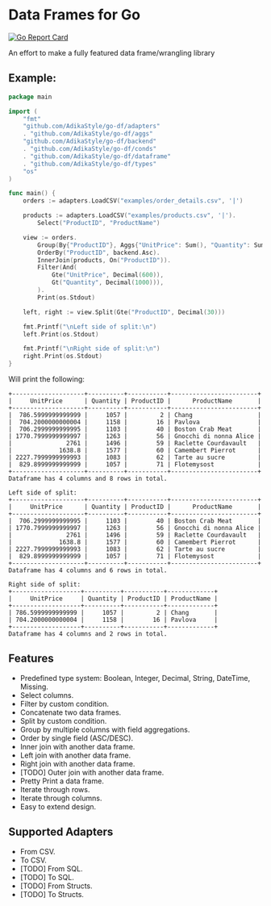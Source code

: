 # Data Frames for Go 
[![Go Report Card](https://goreportcard.com/badge/github.com/AdikaStyle/go-df)](https://goreportcard.com/report/github.com/AdikaStyle/go-df)


An effort to make a fully featured data frame/wrangling library  

## Example:
```go
package main

import (
	"fmt"
	"github.com/AdikaStyle/go-df/adapters"
	. "github.com/AdikaStyle/go-df/aggs"
	"github.com/AdikaStyle/go-df/backend"
	. "github.com/AdikaStyle/go-df/conds"
	. "github.com/AdikaStyle/go-df/dataframe"
	. "github.com/AdikaStyle/go-df/types"
	"os"
)

func main() {
	orders := adapters.LoadCSV("examples/order_details.csv", '|')

	products := adapters.LoadCSV("examples/products.csv", '|').
		Select("ProductID", "ProductName")

	view := orders.
		Group(By{"ProductID"}, Aggs{"UnitPrice": Sum(), "Quantity": Sum()}).
		OrderBy("ProductID", backend.Asc).
		InnerJoin(products, On("ProductID")).
		Filter(And(
			Gte("UnitPrice", Decimal(600)),
			Gt("Quantity", Decimal(1000))),
		).
		Print(os.Stdout)

	left, right := view.Split(Gte("ProductID", Decimal(30)))

	fmt.Printf("\nLeft side of split:\n")
	left.Print(os.Stdout)

	fmt.Printf("\nRight side of split:\n")
	right.Print(os.Stdout)
}
```

Will print the following:
```
+--------------------+----------+-----------+------------------------+
|     UnitPrice      | Quantity | ProductID |      ProductName       |
+--------------------+----------+-----------+------------------------+
|  786.5999999999999 |     1057 |         2 | Chang                  |
|  704.2000000000004 |     1158 |        16 | Pavlova                |
|  706.2999999999995 |     1103 |        40 | Boston Crab Meat       |
| 1770.7999999999997 |     1263 |        56 | Gnocchi di nonna Alice |
|               2761 |     1496 |        59 | Raclette Courdavault   |
|             1638.8 |     1577 |        60 | Camembert Pierrot      |
| 2227.7999999999993 |     1083 |        62 | Tarte au sucre         |
|  829.8999999999999 |     1057 |        71 | Flotemysost            |
+--------------------+----------+-----------+------------------------+
Dataframe has 4 columns and 8 rows in total.

Left side of split:
+--------------------+----------+-----------+------------------------+
|     UnitPrice      | Quantity | ProductID |      ProductName       |
+--------------------+----------+-----------+------------------------+
|  706.2999999999995 |     1103 |        40 | Boston Crab Meat       |
| 1770.7999999999997 |     1263 |        56 | Gnocchi di nonna Alice |
|               2761 |     1496 |        59 | Raclette Courdavault   |
|             1638.8 |     1577 |        60 | Camembert Pierrot      |
| 2227.7999999999993 |     1083 |        62 | Tarte au sucre         |
|  829.8999999999999 |     1057 |        71 | Flotemysost            |
+--------------------+----------+-----------+------------------------+
Dataframe has 4 columns and 6 rows in total.

Right side of split:
+-------------------+----------+-----------+-------------+
|     UnitPrice     | Quantity | ProductID | ProductName |
+-------------------+----------+-----------+-------------+
| 786.5999999999999 |     1057 |         2 | Chang       |
| 704.2000000000004 |     1158 |        16 | Pavlova     |
+-------------------+----------+-----------+-------------+
Dataframe has 4 columns and 2 rows in total.
```

## Features
- Predefined type system: Boolean, Integer, Decimal, String, DateTime, Missing.
- Select columns.
- Filter by custom condition.
- Concatenate two data frames.
- Split by custom condition.
- Group by multiple columns with field aggregations.
- Order by single field (ASC/DESC).
- Inner join with another data frame.
- Left join with another data frame.
- Right join with another data frame.
- [TODO] Outer join with another data frame.
- Pretty Print a data frame.
- Iterate through rows.
- Iterate through columns.
- Easy to extend design.

## Supported Adapters
- From CSV.
- To CSV.
- [TODO] From SQL.
- [TODO] To SQL.
- [TODO] From Structs.
- [TODO] To Structs.
